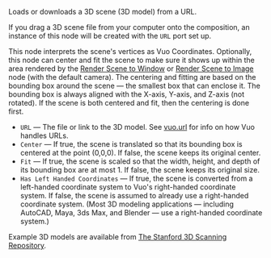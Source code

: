 Loads or downloads a 3D scene (3D model) from a URL.

If you drag a 3D scene file from your computer onto the composition, an instance of this node will be created with the `URL` port set up.

This node interprets the scene's vertices as Vuo Coordinates. Optionally, this node can center and fit the scene to make sure it shows up within the area rendered by the [Render Scene to Window](vuo-node://vuo.scene.render.window2) or [Render Scene to Image](vuo-node://vuo.scene.render.image2) node (with the default camera). The centering and fitting are based on the bounding box around the scene — the smallest box that can enclose it. The bounding box is always aligned with the X-axis, Y-axis, and Z-axis (not rotated). If the scene is both centered and fit, then the centering is done first.

   - `URL` — The file or link to the 3D model.  See [vuo.url](vuo-nodeset://vuo.url) for info on how Vuo handles URLs.
   - `Center` — If true, the scene is translated so that its bounding box is centered at the point (0,0,0). If false, the scene keeps its original center.
   - `Fit` — If true, the scene is scaled so that the width, height, and depth of its bounding box are at most 1. If false, the scene keeps its original size.
   - `Has Left Handed Coordinates` — If true, the scene is converted from a left-handed coordinate system to Vuo's right-handed coordinate system. If false, the scene is assumed to already use a right-handed coordinate system. (Most 3D modeling applications — including AutoCAD, Maya, 3ds Max, and Blender — use a right-handed coordinate system.)

Example 3D models are available from [The Stanford 3D Scanning Repository](http://graphics.stanford.edu/data/3Dscanrep/). 
